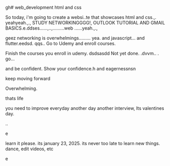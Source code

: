 gh# web_development
html and css

So today, i'm going to create a websi..te that showcases html and css.,.
yeahyeah.,.,
STUDY NETWORKINGGGG!, OUTLOOK TUTORIAL AND GMAIL BASICS.e.ddses......,..,.........web
......yeah.,.,

geez networking is overwhelmings.........
yea.
and javascript...
and flutter.eedsd.
qqs..
Go to Udemy and enroll courses.

Finish the courses you enroll in udemy.
dsdsasdd
Not yet done. .dvvm..
.
go...

and be confident.
Show your confidence.h
and eagernessnsn

keep moving forward

Overwhelming.

thats life

you need to improve everyday
another day another interview, Its valentines day.

..

e










learn it please. its january 23, 2025. its never too late to learn new things.
dance, edit videos, etc

e 

